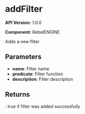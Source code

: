 # addFilter

**API Version:** 1.0.0

**Component:** RebelENGINE

Adds a new filter

## Parameters

- **name**: Filter name
- **predicate**: Filter function
- **description**: Filter description

## Returns

: true if filter was added successfully


